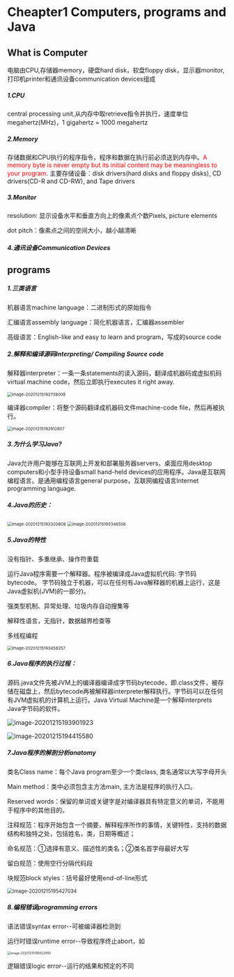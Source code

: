 # Cheapter1 Computers, programs and Java

## What is Computer

电脑由CPU,存储器memory，硬盘hard disk，软盘floppy disk，显示器monitor,打印机printer和通讯设备communication devices组成

##### 1.CPU

central processing unit,从内存中取retrieve指令并执行，速度单位megahertz(MHz)，1 gigahertz = 1000 megahertz

##### 2.Memory

存储数据和CPU执行的程序指令，程序和数据在执行前必须送到内存中。<font color="red">A memory byte is never empty but its initial content may be meaningless to your program</font>. 主要存储设备：disk drivers(hard disks and floppy disks), CD drivers(CD-R and CD-RW), and Tape drivers

##### 3.Monitor

resolution: 显示设备水平和垂直方向上的像素点个数Pixels, picture elements

dot pitch：像素点之间的空间大小，越小越清晰

##### 4.通讯设备Communication Devices

## programs

##### 1.三类语言

机器语言machine language：二进制形式的原始指令

汇编语言assembly language：简化机器语言，汇编器assembler

高级语言：English-like and easy to learn and program，写成的source code

##### 2.解释和编译源码Interpreting/ Compiling Source code

解释器interpreter：一条一条statements的读入源码，翻译成机器码或虚拟机码virtual machine code，然后立即执行executes it right away.

<img src="C:\Users\DELL\AppData\Roaming\Typora\typora-user-images\image-20201215192738008.png" alt="image-20201215192738008" style="zoom:67%;" />

编译器compiler：将整个源码翻译成机器码文件machine-code file，然后再被执行。

<img src="C:\Users\DELL\AppData\Roaming\Typora\typora-user-images\image-20201215192912807.png" alt="image-20201215192912807" style="zoom:67%;" />

##### 3.为什么学习Java?

Java允许用户能够在互联网上开发和部署服务器servers，桌面应用desktop computers和小型手持设备small hand-held devices的应用程序。Java是互联网编程语言。是通用编程语言general purpose，互联网编程语言Internet programming language.

##### 4.Java的历史：

<img src="C:\Users\DELL\AppData\Roaming\Typora\typora-user-images\image-20201215193320808.png" alt="image-20201215193320808" style="zoom: 67%;" />

<img src="C:\Users\DELL\AppData\Roaming\Typora\typora-user-images\image-20201215193346556.png" alt="image-20201215193346556" style="zoom:67%;" />

##### 5.Java的特性

没有指针、多重继承、操作符重载

运行Java程序需要一个解释器。程序被编译成Java虚拟机代码: 字节码bytecode。 字节码独立于机器，可以在任何有Java解释器的机器上运行，这是Java虚拟机(JVM)的一部分)。

强类型机制、异常处理、垃圾内存自动搜集等

解释性语言，无指针，数据越界检查等

多线程编程

<img src="C:\Users\DELL\AppData\Roaming\Typora\typora-user-images\image-20201215193458257.png" alt="image-20201215193458257" style="zoom:67%;" />

##### 6.Java程序的执行过程：

源码.java文件先被JVM上的编译器编译成字节码bytecode，即.class文件，被存储在磁盘上，然后bytecode再被解释器interpreter解释执行。字节码可以在任何有JVM虚拟机的计算机上运行。Java Virtual Machine是一个解释interprets Java字节码的软件。

![image-20201215193901923](C:\Users\DELL\AppData\Roaming\Typora\typora-user-images\image-20201215193901923.png)

![image-20201215194415580](C:\Users\DELL\AppData\Roaming\Typora\typora-user-images\image-20201215194415580.png)

##### 7.Java程序的解剖分析anatomy

类名Class name：每个Java program至少一个类class, 类名通常以大写字母开头

Main method：类中必须包含主方法main, 主方法是程序的执行入口。

Reserved words：保留的单词或关键字是对编译器具有特定意义的单词，不能用于程序中的其他目的。

注释规范：程序开始包含一个摘要，解释程序所作的事情，关键特性，支持的数据结构和独特之处，包括姓名，类，日期等概述；

命名规范：①选择有意义、描述性的类名；②类名首字母最好大写

留白规范：使用空行分隔代码段

块规范block styles：括号最好使用end-of-line形式

<img src="C:\Users\DELL\AppData\Roaming\Typora\typora-user-images\image-20201215195427034.png" alt="image-20201215195427034" style="zoom:80%;" />

##### 8.编程错误programming errors

语法错误syntax error--可被编译器检测到

运行时错误runtime error--导致程序终止abort，如

<img src="C:\Users\DELL\AppData\Roaming\Typora\typora-user-images\image-20201215195622893.png" alt="image-20201215195622893" style="zoom: 50%;" />

逻辑错误logic error--运行的结果和预定的不同









